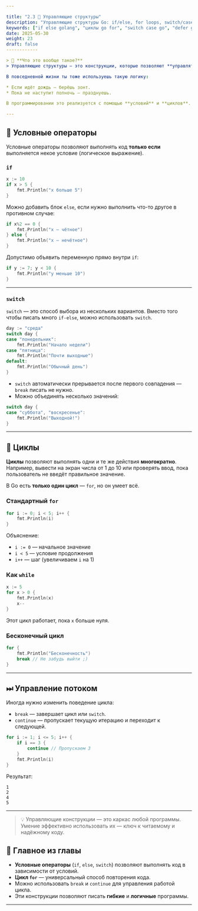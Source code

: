 ```yaml
---

title: "2.3 🔀 Управляющие структуры"
description: "Управляющие структуры Go: if/else, for loops, switch/case, defer. Примеры и практическое использование."
keywords: ["if else golang", "циклы go for", "switch case go", "defer golang"]
date: 2025-05-30
weight: 23
draft: false
------------

> 💬 **Что это вообще такое?**
> Управляющие структуры — это конструкции, которые позволяют **управлять ходом выполнения программы**. Благодаря им, мы можем сказать компьютеру: «если A, то сделай B», или «выполняй C до тех пор, пока не станет D».

В повседневной жизни ты тоже используешь такую логику:

* Если идёт дождь — берёшь зонт.
* Пока не наступит полночь — празднуешь.

В программировании это реализуется с помощью **условий** и **циклов**. Давай разбираться по порядку.

---
```


## 🧭 Условные операторы

Условные операторы позволяют выполнять код **только если** выполняется некое условие (логическое выражение).

### `if`

```go
x := 10
if x > 5 {
    fmt.Println("x больше 5")
}
```

Можно добавить блок `else`, если нужно выполнить что-то другое в противном случае:

```go
if x%2 == 0 {
    fmt.Println("x — чётное")
} else {
    fmt.Println("x — нечётное")
}
```

Допустимо объявить переменную прямо внутри `if`:

```go
if y := 7; y < 10 {
    fmt.Println("y меньше 10")
}
```

---

### `switch`

`switch` — это способ выбора из нескольких вариантов. Вместо того чтобы писать много `if-else`, можно использовать `switch`.

```go
day := "среда"
switch day {
case "понедельник":
    fmt.Println("Начало недели")
case "пятница":
    fmt.Println("Почти выходные")
default:
    fmt.Println("Обычный день")
}
```

- `switch` автоматически прерывается после первого совпадения — `break` писать не нужно.
- Можно объединять несколько значений:

```go
switch day {
case "суббота", "воскресенье":
    fmt.Println("Выходной!")
}
```

---

## 🔁 Циклы

**Циклы** позволяют выполнять одни и те же действия **многократно**. Например, вывести на экран числа от 1 до 10 или проверять ввод, пока пользователь не введёт правильное значение.

В Go есть **только один цикл** — `for`, но он умеет всё.

### Стандартный `for`

```go
for i := 0; i < 5; i++ {
    fmt.Println(i)
}
```

Объяснение:

- `i := 0` — начальное значение
- `i < 5` — условие продолжения
- `i++` — шаг (увеличиваем `i` на 1)

### Как `while`

```go
x := 5
for x > 0 {
    fmt.Println(x)
    x--
}
```

Этот цикл работает, пока `x` больше нуля.

### Бесконечный цикл

```go
for {
    fmt.Println("Бесконечность")
    break // Не забудь выйти ;)
}
```

---

## ⏭ Управление потоком

Иногда нужно изменить поведение цикла:

- `break` — завершает цикл или `switch`.
- `continue` — пропускает текущую итерацию и переходит к следующей.

```go
for i := 1; i <= 5; i++ {
    if i == 3 {
        continue // Пропускаем 3
    }
    fmt.Println(i)
}
```

Результат:

```
1
2
4
5
```

---

> 💡 Управляющие конструкции — это каркас любой программы. Умение эффективно использовать их — ключ к читаемому и надёжному коду.

## 📌 Главное из главы

- **Условные операторы** (`if`, `else`, `switch`) позволяют выполнять код в зависимости от условий.
- **Цикл `for`** — универсальный способ повторения кода.
- Можно использовать `break` и `continue` для управления работой цикла.
- Эти конструкции позволяют писать **гибкие** и **логичные** программы.

---
